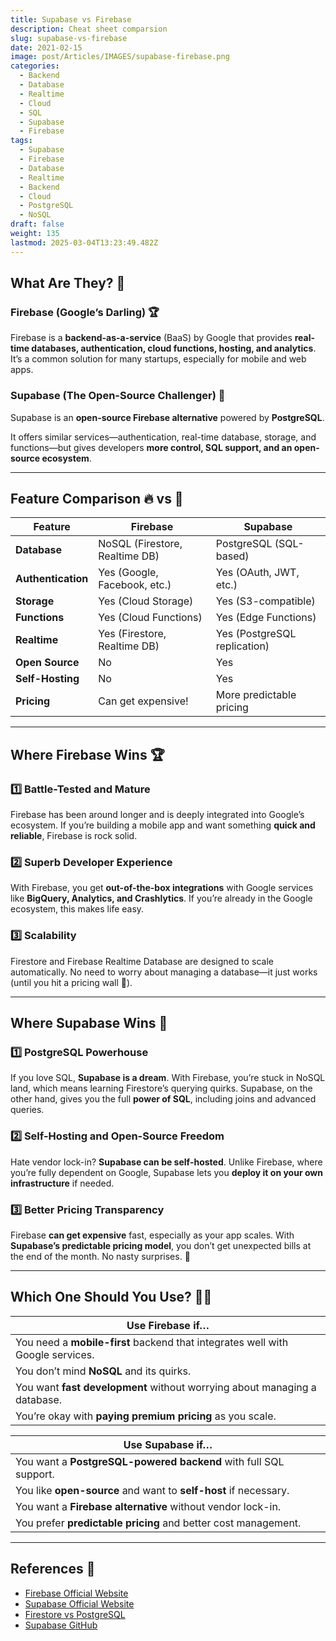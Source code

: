 ```yaml
---
title: Supabase vs Firebase
description: Cheat sheet comparsion
slug: supabase-vs-firebase
date: 2021-02-15
image: post/Articles/IMAGES/supabase-firebase.png
categories:
  - Backend
  - Database
  - Realtime
  - Cloud
  - SQL
  - Supabase
  - Firebase
tags:
  - Supabase
  - Firebase
  - Database
  - Realtime
  - Backend
  - Cloud
  - PostgreSQL
  - NoSQL
draft: false
weight: 135
lastmod: 2025-03-04T13:23:49.482Z
---
```

<!-- # Supabase vs Firebase: The Ultimate Showdown of Backend Titans ⚔️🔥

So, you've heard about **Firebase**—Google’s golden child for backend services. And then along came **Supabase**, the open-source rebel challenging the status quo. But which one should you use? Let’s break it down in a **head-to-head battle** and see which backend-as-a-service (BaaS) reigns supreme. 👑

--- -->

## What Are They? 🤔

### Firebase (Google’s Darling) 🏆

Firebase is a **backend-as-a-service** (BaaS) by Google that provides **real-time databases, authentication, cloud functions, hosting, and analytics**. It’s a common solution for many startups, especially for mobile and web apps.

### Supabase (The Open-Source Challenger) 🐉

Supabase is an **open-source Firebase alternative** powered by **PostgreSQL**.

It offers similar services—authentication, real-time database, storage, and functions—but gives developers **more control, SQL support, and an open-source ecosystem**.

***

## Feature Comparison 🔥 vs 🐉

| Feature            | Firebase                       | Supabase                     |
| ------------------ | ------------------------------ | ---------------------------- |
| **Database**       | NoSQL (Firestore, Realtime DB) | PostgreSQL (SQL-based)       |
| **Authentication** | Yes (Google, Facebook, etc.)   | Yes (OAuth, JWT, etc.)       |
| **Storage**        | Yes (Cloud Storage)            | Yes (S3-compatible)          |
| **Functions**      | Yes (Cloud Functions)          | Yes (Edge Functions)         |
| **Realtime**       | Yes (Firestore, Realtime DB)   | Yes (PostgreSQL replication) |
| **Open Source**    | No                             | Yes                          |
| **Self-Hosting**   | No                             | Yes                          |
| **Pricing**        | Can get expensive!             | More predictable pricing     |

***

## Where Firebase Wins 🏆

### 1️⃣ **Battle-Tested and Mature**

Firebase has been around longer and is deeply integrated into Google’s ecosystem. If you’re building a mobile app and want something **quick and reliable**, Firebase is rock solid.

### 2️⃣ **Superb Developer Experience**

With Firebase, you get **out-of-the-box integrations** with Google services like **BigQuery, Analytics, and Crashlytics**. If you’re already in the Google ecosystem, this makes life easy.

### 3️⃣ **Scalability**

Firestore and Firebase Realtime Database are designed to scale automatically. No need to worry about managing a database—it just works (until you hit a pricing wall 💸).

***

## Where Supabase Wins 🐉

### 1️⃣ **PostgreSQL Powerhouse**

If you love SQL, **Supabase is a dream**. With Firebase, you’re stuck in NoSQL land, which means learning Firestore’s querying quirks. Supabase, on the other hand, gives you the full **power of SQL**, including joins and advanced queries.

### 2️⃣ **Self-Hosting and Open-Source Freedom**

Hate vendor lock-in? **Supabase can be self-hosted**. Unlike Firebase, where you’re fully dependent on Google, Supabase lets you **deploy it on your own infrastructure** if needed.

### 3️⃣ **Better Pricing Transparency**

Firebase **can get expensive** fast, especially as your app scales. With **Supabase’s predictable pricing model**, you don’t get unexpected bills at the end of the month. No nasty surprises. 🎉

***

## Which One Should You Use? 🤷‍♂️

| **Use Firebase if…**                                                           |
| ------------------------------------------------------------------------------ |
| You need a **mobile-first** backend that integrates well with Google services. |
| You don’t mind **NoSQL** and its quirks.                                       |
| You want **fast development** without worrying about managing a database.      |
| You’re okay with **paying premium pricing** as you scale.                      |

| **Use Supabase if…**                                             |
| ---------------------------------------------------------------- |
| You want a **PostgreSQL-powered backend** with full SQL support. |
| You like **open-source** and want to **self-host** if necessary. |
| You want a **Firebase alternative** without vendor lock-in.      |
| You prefer **predictable pricing** and better cost management.   |

***

<!-- ## The Verdict 🏅

Both **Firebase and Supabase are amazing**—it really comes down to **your needs**. If you want something super easy, Firebase is hard to beat. But if you love SQL, hate vendor lock-in, and want more control, **Supabase is a fantastic alternative**.

Either way, you can’t go wrong. Just don’t forget to check the **pricing** before you scale. 😆

---

## Key Ideas 🔑

| Concept | Summary |
|---------|---------|
| **Firebase** | Google’s backend-as-a-service, great for mobile apps. |
| **Supabase** | Open-source alternative, powered by PostgreSQL. |
| **Database Model** | Firebase: NoSQL, Supabase: SQL (PostgreSQL). |
| **Realtime** | Both support real-time data syncing. |
| **Pricing** | Firebase can get expensive, Supabase is more predictable. |
| **Self-Hosting** | Firebase: No, Supabase: Yes. |

--- -->

## References 🔗

* [Firebase Official Website](https://firebase.google.com/)
* [Supabase Official Website](https://supabase.io/)
* [Firestore vs PostgreSQL](https://firebase.google.com/docs/firestore)
* [Supabase GitHub](https://github.com/supabase/supabase)
